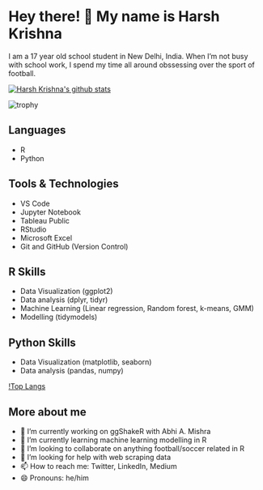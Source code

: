 # Hey there! 👋 My name is Harsh Krishna

I am a 17 year old school student in New Delhi, India. When I’m not busy with school work, I spend my time all around obssessing over the sport of football.


[![Harsh Krishna's github stats](https://github-readme-stats.vercel.app/api?username=harshkrishna17&show_icons=true&hide_border=true&show_icons=true&theme=monokai&layout=compact)](https://github.com/harshkrishna17/) 

![trophy](https://github-profile-trophy.vercel.app/?username=harshkrishna17&theme=onedark)

## Languages

- R
- Python

## Tools & Technologies

- VS Code
- Jupyter Notebook
- Tableau Public
- RStudio
- Microsoft Excel
- Git and GitHub (Version Control)

## R Skills

- Data Visualization (ggplot2)
- Data analysis (dplyr, tidyr)
- Machine Learning (Linear regression, Random forest, k-means, GMM)
- Modelling (tidymodels)

## Python Skills

- Data Visualization (matplotlib, seaborn)
- Data analysis (pandas, numpy)

[!Top Langs](https://github-readme-stats.vercel.app/api/top-langs/?username=harshkrishna17&layout=compact&icon_color=805AD5&text_color=718096&bg_color=ffffff00&hide_border=true&langs_count=8&hide=Hack,Makefile)

## More about me

- 🔭 I’m currently working on ggShakeR with Abhi A. Mishra
- 🌱 I’m currently learning machine learning modelling in R
- 👯 I’m looking to collaborate on anything football/soccer related in R
- 🤔 I’m looking for help with web scraping data
- 📫 How to reach me: Twitter, LinkedIn, Medium
- 😄 Pronouns: he/him
